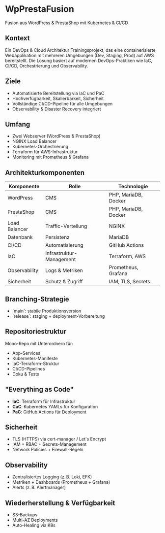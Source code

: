 # WpPrestaFusion
Fusion aus WordPress & PrestaShop mit Kubernetes & CI/CD

## Kontext
Ein DevOps & Cloud Architektur Trainingsprojekt, das eine containerisierte Webapplikation mit mehreren Umgebungen (Dev, Staging, Prod) auf AWS bereitstellt. Die Lösung basiert auf modernen DevOps-Praktiken wie IaC, CI/CD, Orchestrierung und Observability.

## Ziele
- Automatisierte Bereitstellung via IaC und PaC
- Hochverfügbarkeit, Skalierbarkeit, Sicherheit
- Vollständige CI/CD-Pipeline für alle Umgebungen
- Observability & Disaster Recovery integriert

## Umfang
- Zwei Webserver (WordPress & PrestaShop)
- NGINX Load Balancer
- Kubernetes-Orchestrierung
- Terraform für AWS-Infrastruktur
- Monitoring mit Prometheus & Grafana

## Architekturkomponenten
| Komponente     | Rolle                      | Technologie         |
|----------------|----------------------------|---------------------|
| WordPress       | CMS                       | PHP, MariaDB, Docker |
| PrestaShop      | CMS                       | PHP, MariaDB, Docker |
| Load Balancer   | Traffic-Verteilung        | NGINX                |
| Datenbank       | Persistenz                | MariaDB              |
| CI/CD           | Automatisierung           | GitHub Actions       |
| IaC             | Infrastruktur-Management  | Terraform, AWS       |
| Observability   | Logs & Metriken           | Prometheus, Grafana  |
| Sicherheit      | Schutz & Zugriff          | IAM, TLS, Secrets    |

## Branching-Strategie
- \`main\`: stabile Produktionsversion
- \`release\`: staging + deployment-Vorbereitung

## Repositoriestruktur
Mono-Repo mit Unterordnern für:
- App-Services
- Kubernetes-Manifeste
- IaC-Terraform-Struktur
- CI/CD-Pipelines
- Doku & Tests

## "Everything as Code"
- **IaC**: Terraform für Infrastruktur
- **CaC**: Kubernetes YAMLs für Konfiguration
- **PaC**: GitHub Actions für Deployment

## Sicherheit
- TLS (HTTPS) via cert-manager / Let's Encrypt
- IAM + RBAC + Secrets-Management
- Network Policies + Firewall-Regeln

## Observability
- Zentralisiertes Logging (z. B. Loki, EFK)
- Metriken + Dashboards (Prometheus + Grafana)
- Alerts (z. B. Alertmanager)

## Wiederherstellung & Verfügbarkeit
- S3-Backups
- Multi-AZ Deployments
- Auto-Healing via K8s


